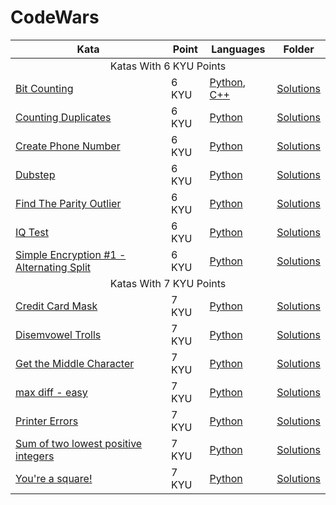 # CodeWars

<table>
    <thead>
        <th>Kata</th>
        <th>Point</th>
        <th>Languages</th>
        <th>Folder</th>
    </thead>
    <tbody>
        <tr>
            <td colspan=4 style="text-align: center;">Katas With 6 KYU Points</td>
        </tr>
        <tr>
            <td>
                <a href="https://www.codewars.com/kata/526571aae218b8ee490006f4">Bit Counting</a>
            </td>
            <td>
                6 KYU
            </td>
            <td>
                <a href="6 KYU/Bit Counting/Solution.py">Python</a>, <a href="6 KYU/Bit Counting/Solution.cpp">C++</a>
            </td>
            <td>
                <a href="6 KYU/Bit Counting">Solutions</a>
            </td>
        </tr>
        <tr>
            <td>
                <a href="https://www.codewars.com/kata/54bf1c2cd5b56cc47f0007a1">Counting Duplicates</a>
            </td>
            <td>
                6 KYU
            </td>
            <td>
                <a href="6 KYU/Counting Duplicates/Solution.py">Python</a>
            </td>
            <td>
                <a href="6 KYU/Counting Duplicates">Solutions</a>
            </td>
        </tr>
        <tr>
            <td>
                <a href="https://www.codewars.com/kata/525f50e3b73515a6db000b83">Create Phone Number</a>
            </td>
            <td>
                6 KYU
            </td>
            <td>
                <a href="6 KYU/Create Phone Number/Solution.py">Python</a>
            </td>
            <td>
                <a href="6 KYU/Create Phone Number">Solutions</a>
            </td>
        </tr>
        <tr>
            <td>
                <a href="https://www.codewars.com/kata/551dc350bf4e526099000ae5">Dubstep</a>
            </td>
            <td>
                6 KYU
            </td>
            <td>
                <a href="6 KYU/Dubstep/Solution.py">Python</a>
            </td>
            <td>
                <a href="6 KYU/Dubstep">Solutions</a>
            </td>
        </tr>
        <tr>
            <td>
                <a href="https://www.codewars.com/kata/5526fc09a1bbd946250002dc">Find The Parity Outlier</a>
            </td>
            <td>
                6 KYU
            </td>
            <td>
                <a href="6 KYU/Find The Parity Outlier/Solution.py">Python</a>
            </td>
            <td>
                <a href="6 KYU/Find The Parity Outlier">Solutions</a>
            </td>
        </tr>
        <tr>
            <td>
                <a href="https://www.codewars.com/kata/552c028c030765286c00007d">IQ Test</a>
            </td>
            <td>
                6 KYU
            </td>
            <td>
                <a href="6 KYU/IQ Test/Solution.py">Python</a>
            </td>
            <td>
                <a href="6 KYU/IQ Test">Solutions</a>
            </td>
        </tr>
        <tr>
            <td>
                <a href="https://www.codewars.com/kata/57814d79a56c88e3e0000786">Simple Encryption #1 - Alternating Split</a>
            </td>
            <td>
                6 KYU
            </td>
            <td>
                <a href="6 KYU/Simple Encryption #1 - Alternating Split/Solution.py">Python</a>
            </td>
            <td>
                <a href="6 KYU/Simple Encryption #1 - Alternating Split">Solutions</a>
            </td>
        </tr>
        <tr>
            <td colspan=4 style="text-align: center;">Katas With 7 KYU Points</td>
        </tr>
        <tr>
            <td>
                <a href="https://www.codewars.com/kata/5412509bd436bd33920011bc">Credit Card Mask</a>
            </td>
            <td>
                7 KYU
            </td>
            <td>
                <a href="7 KYU/Credit Card Mask/Solution.py">Python</a>
            </td>
            <td>
                <a href="7 KYU/Credit Card Mask">Solutions</a>
            </td>
        </tr>
        <tr>
            <td>
                <a href="https://www.codewars.com/kata/52fba66badcd10859f00097e">Disemvowel Trolls</a>
            </td>
            <td>
                7 KYU
            </td>
            <td>
                <a href="7 KYU/Disemvowel Trolls/Solution.py">Python</a>
            </td>
            <td>
                <a href="7 KYU/Disemvowel Trolls">Solutions</a>
            </td>
        </tr>
        <tr>
            <td>
                <a href="https://www.codewars.com/kata/56747fd5cb988479af000028">Get the Middle Character</a>
            </td>
            <td>
                7 KYU
            </td>
            <td>
                <a href="7 KYU/Get the Middle Character/Solution.py">Python</a>
            </td>
            <td>
                <a href="7 KYU/Get the Middle Character">Solutions</a>
            </td>
        </tr>
        <tr>
            <td>
                <a href="https://www.codewars.com/kata/588a3c3ef0fbc9c8e1000095">max diff - easy</a>
            </td>
            <td>
                7 KYU
            </td>
            <td>
                <a href="7 KYU/max diff - easy/Solution.py">Python</a>
            </td>
            <td>
                <a href="7 KYU/max diff - easy">Solutions</a>
            </td>
        </tr>
        <tr>
            <td>
                <a href="https://www.codewars.com/kata/56541980fa08ab47a0000040">Printer Errors</a>
            </td>
            <td>
                7 KYU
            </td>
            <td>
                <a href="7 KYU/Printer Errors/Solution.py">Python</a>
            </td>
            <td>
                <a href="7 KYU/Printer Errors">Solutions</a>
            </td>
        </tr>
        <tr>
            <td>
                <a href="https://www.codewars.com/kata/558fc85d8fd1938afb000014">Sum of two lowest positive integers</a>
            </td>
            <td>
                7 KYU
            </td>
            <td>
                <a href="7 KYU/Sum of two lowest positive integers/Solution.py">Python</a>
            </td>
            <td>
                <a href="7 KYU/Sum of two lowest positive integers">Solutions</a>
            </td>
        </tr>
        <tr>
            <td>
                <a href="https://www.codewars.com/kata/54c27a33fb7da0db0100040e">You're a square!</a>
            </td>
            <td>
                7 KYU
            </td>
            <td>
                <a href="7 KYU/You're a square!/Solution.py">Python</a>
            </td>
            <td>
                <a href="7 KYU/You're a square!">Solutions</a>
            </td>
        </tr>
    </tbody>
</table>